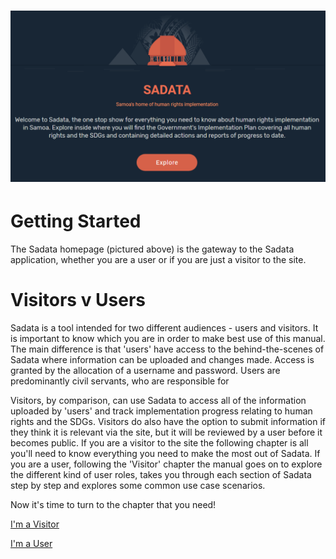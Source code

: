 # ![](/assets/Explore.png)

# Getting Started

The Sadata homepage \(pictured above\) is the gateway to the Sadata application, whether you are a user or if you are just a visitor to the site.

# Visitors v Users

Sadata is a tool intended for two different audiences - users and visitors. It is important to know which you are in order to make best use of this manual. The main difference is that 'users' have access to the behind-the-scenes of Sadata where information can be uploaded and changes made. Access is granted by the allocation of a username and password. Users are predominantly civil servants, who are responsible for

Visitors, by comparison, can use Sadata to access all of the information uploaded by 'users' and track implementation progress relating to human rights and the SDGs. Visitors do also have the option to submit information if they think it is relevant via the site, but it will be reviewed by a user before it becomes public. If you are a visitor to the site the following chapter is all you'll need to know everything you need to make the most out of Sadata. If you are a user, following the 'Visitor' chapter the manual goes on to explore the different kind of user roles, takes you through each section of Sadata step by step and explores some common use case scenarios.

Now it's time to turn to the chapter that you need!

[I'm a Visitor](/visitors/what-can-i-do-as-a-visitor.md)

[I'm a User](/users/being-a-sadata-user.md)

